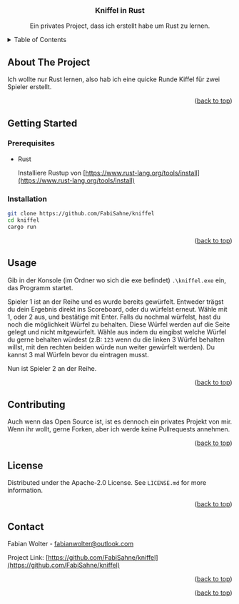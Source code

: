 <!-- PROJECT SHIELDS -->
<!--
*** I'm using markdown "reference style" links for readability.
*** Reference links are enclosed in brackets [ ] instead of parentheses ( ).
*** See the bottom of this document for the declaration of the reference variables
*** for contributors-url, forks-url, etc. This is an optional, concise syntax you may use.
*** https://www.markdownguide.org/basic-syntax/#reference-style-links
-->

<!-- PROJECT LOGO -->
<br />
<div align="center">

<h3 align="center">Kniffel in Rust</h3>

  <p align="center">
    Ein privates Project, dass ich erstellt habe um Rust zu lernen.
    <br />
  </p>
</div>



<!-- TABLE OF CONTENTS -->
<details>
  <summary>Table of Contents</summary>
  <ol>
    <li><a href="#about-the-project">About The Project</a></li>
    <li>
      <a href="#getting-started">Getting Started</a>
      <ul>
        <li><a href="#prerequisites">Prerequisites</a></li>
        <li><a href="#installation">Installation</a></li>
      </ul>
    </li>
    <li><a href="#usage">Usage</a></li>
    <li><a href="#contributing">Contributing</a></li>
    <li><a href="#license">License</a></li>
    <li><a href="#contact">Contact</a></li>
  </ol>
</details>



<!-- ABOUT THE PROJECT -->
## About The Project

Ich wollte nur Rust lernen, also hab ich eine quicke Runde Kiffel für zwei Spieler erstellt.

<p align="right">(<a href="#readme-top">back to top</a>)</p>




<!-- GETTING STARTED -->
## Getting Started


### Prerequisites

* Rust

  Installiere Rustup von [https://www.rust-lang.org/tools/install](https://www.rust-lang.org/tools/install)

### Installation


   ```sh
   git clone https://github.com/FabiSahne/kniffel
   cd kniffel
   cargo run
   ```

<p align="right">(<a href="#readme-top">back to top</a>)</p>



<!-- USAGE EXAMPLES -->
## Usage

Gib in der Konsole (im Ordner wo sich die exe befindet) `.\kniffel.exe` ein, das Programm startet.

Spieler 1 ist an der Reihe und es wurde bereits gewürfelt.
Entweder trägst du dein Ergebnis direkt ins Scoreboard, oder du würfelst erneut.
Wähle mit 1, oder 2 aus, und bestätige mit Enter. Falls du nochmal würfelst, hast du noch die möglichkeit Würfel zu behalten.
Diese Würfel werden auf die Seite gelegt und nicht mitgewürfelt.
Wähle aus indem du eingibst welche Würfel du gerne behalten würdest
(z.B: `123` wenn du die linken 3 Würfel behalten willst, mit den rechten beiden würde nun weiter gewürfelt werden).
Du kannst 3 mal Würfeln bevor du eintragen musst.

Nun ist Spieler 2 an der Reihe.

<p align="right">(<a href="#readme-top">back to top</a>)</p>




<!-- CONTRIBUTING -->
## Contributing

Auch wenn das Open Source ist, ist es dennoch ein privates Projekt von mir.
Wenn ihr wollt, gerne Forken, aber ich werde keine Pullrequests annehmen.

<p align="right">(<a href="#readme-top">back to top</a>)</p>



<!-- LICENSE -->
## License

Distributed under the Apache-2.0 License. See `LICENSE.md` for more information.

<p align="right">(<a href="#readme-top">back to top</a>)</p>



<!-- CONTACT -->
## Contact

Fabian Wolter - fabianwolter@outlook.com

Project Link: [https://github.com/FabiSahne/kniffel](https://github.com/FabiSahne/kniffel)

<p align="right">(<a href="#readme-top">back to top</a>)</p>


<p align="right">(<a href="#readme-top">back to top</a>)</p>


